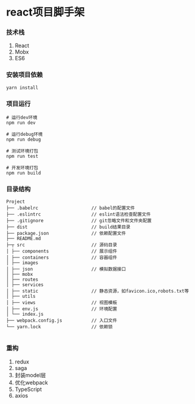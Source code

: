 # react项目脚手架

### 技术栈

1. React
2. Mobx
3. ES6

### 安装项目依赖
```
yarn install
```

### 项目运行
```
# 运行dev环境
npm run dev

# 运行debug环境
npm run debug

# 测试环境打包
npm run test

# 开发环境打包
npm run build
```

### 目录结构
```
Project
├── .babelrc                    // babel的配置文件
├── .eslintrc                   // eslint语法检查配置文件
├── .gitignore                  // git忽略文件和文件夹配置
├── dist                        // build结果目录
├── package.json                // 依赖配置文件
├── README.md
├─┬ src                         // 源码目录
│ ├── components                // 展示组件
│ ├── containers                // 容器组件
│ ├── images
│ ├── json                      // 模拟数据接口
│ ├── mobx
│ ├── routes
│ ├── services
│ ├── static                    // 静态资源，如favicon.ico,robots.txt等
│ ├── utils
│ ├── views                     // 视图模板 
│ ├── env.js                    // 环境配置
│ └── index.js 
├── webpack.config.js           // 入口文件
└── yarn.lock                   // 依赖锁
   
```
### 重构

1. redux
2. saga
3. 封装model层
4. 优化webpack
5. TypeScript
6. axios
